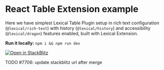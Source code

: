 # React Table Extension example

Here we have simplest Lexical Table Plugin setup in rich text configuration (`@lexical/rich-text`) with history (`@lexical/history`) and accessibility (`@lexical/dragon`) features enabled, built with Lexical Extension.

**Run it locally:** `npm i && npm run dev`


[![Open in StackBlitz](https://developer.stackblitz.com/img/open_in_stackblitz.svg)](https://stackblitz.com/~/github.com/facebook/lexical/pull/7706?file=examples/extension-react-table/src/main.ts&configPath=examples/extension-react-table)

TODO #7706: update stackblitz url after merge
